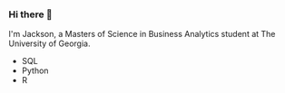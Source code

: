 ### Hi there 👋

<!--
**JacksonWaddleton/JacksonWaddleton** is a ✨ _special_ ✨ repository because its `README.md` (this file) appears on your GitHub profile.

Here are some ideas to get you started:
-->

I'm Jackson, a Masters of Science in Business Analytics student at The University of Georgia. 

- SQL
- Python
- R

